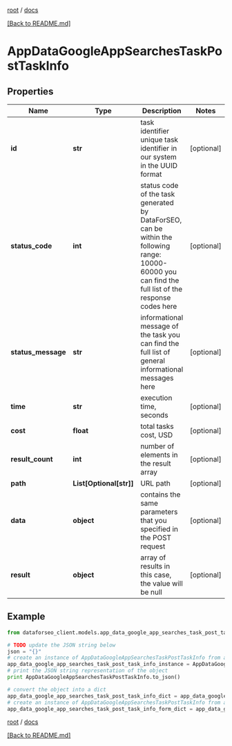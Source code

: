 [root](./../ "root") / [docs](./ "docs")

[[Back to README.md]](./../README.md "[Back to README.md]")

# AppDataGoogleAppSearchesTaskPostTaskInfo

## Properties

Name | Type | Description | Notes
------------ | ------------- | ------------- | -------------
**id** | **str** | task identifier unique task identifier in our system in the UUID format | [optional]
**status_code** | **int** | status code of the task generated by DataForSEO, can be within the following range: 10000-60000 you can find the full list of the response codes here | [optional]
**status_message** | **str** | informational message of the task you can find the full list of general informational messages here | [optional]
**time** | **str** | execution time, seconds | [optional]
**cost** | **float** | total tasks cost, USD | [optional]
**result_count** | **int** | number of elements in the result array | [optional]
**path** | **List[Optional[str]]** | URL path | [optional]
**data** | **object** | contains the same parameters that you specified in the POST request | [optional]
**result** | **object** | array of results in this case, the value will be null | [optional]

## Example

```python
from dataforseo_client.models.app_data_google_app_searches_task_post_task_info import AppDataGoogleAppSearchesTaskPostTaskInfo

# TODO update the JSON string below
json = "{}"
# create an instance of AppDataGoogleAppSearchesTaskPostTaskInfo from a JSON string
app_data_google_app_searches_task_post_task_info_instance = AppDataGoogleAppSearchesTaskPostTaskInfo.from_json(json)
# print the JSON string representation of the object
print AppDataGoogleAppSearchesTaskPostTaskInfo.to_json()

# convert the object into a dict
app_data_google_app_searches_task_post_task_info_dict = app_data_google_app_searches_task_post_task_info_instance.to_dict()
# create an instance of AppDataGoogleAppSearchesTaskPostTaskInfo from a dict
app_data_google_app_searches_task_post_task_info_form_dict = app_data_google_app_searches_task_post_task_info.from_dict(app_data_google_app_searches_task_post_task_info_dict)
```

  

[root](./../ "root") / [docs](./ "docs")

[[Back to README.md]](./../README.md "[Back to README.md]")